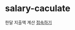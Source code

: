 # salary-caculate
한달 지출액 계산
<a href = "https://pipiya2.github.io/salary-caculate" target = "_blank">접속하기</a>
